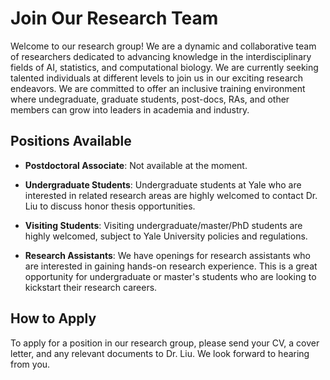# Join Our Research Team

Welcome to our research group! We are a dynamic and collaborative team of researchers dedicated to advancing knowledge in the interdisciplinary fields of AI, statistics, and computational biology. We are currently seeking talented individuals at different levels to join us in our exciting research endeavors. We are committed to offer an inclusive training environment where undegraduate, graduate students, post-docs, RAs, and other members can grow into leaders in academia and industry.

## Positions Available

- **Postdoctoral Associate**: Not available at the moment.

<!-- - **Graduate Students**: Graduate students from any department at Yale are highly welcomed to contact Dr. Liu via email directly. -->

- **Undergraduate Students**: Undergraduate students at Yale who are interested in related research areas are highly welcomed to contact Dr. Liu to discuss honor thesis opportunities.

- **Visiting Students**: Visiting undergraduate/master/PhD students are highly welcomed, subject to Yale University policies and regulations.

- **Research Assistants**: We have openings for research assistants who are interested in gaining hands-on research experience. This is a great opportunity for undergraduate or master's students who are looking to kickstart their research careers.

<!-- - **Postdoctoral Researchers**: Postdoc positions are  -->

## How to Apply

To apply for a position in our research group, please send your CV, a cover letter, and any relevant documents to Dr. Liu. We look forward to hearing from you.


